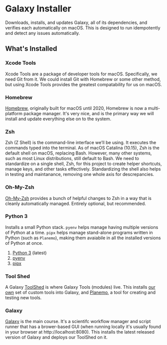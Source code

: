 # Galaxy Installer
Downloads, installs, and updates Galaxy, all of its dependencies, and verifies each automatically on macOS. This is designed to run idempotently and detect any issues automatically.

## What's Installed

### Xcode Tools
Xcode Tools are a package of developer tools for macOS. Specifically, we need Git from it. We could install Git with Homebrew or some other method, but using Xcode Tools provides the greatest compatability for us on macOS.

### Homebrew
[Homebrew](https://brew.sh), originally built for macOS until 2020, Homebrew is now a multi-platform package manager. It's very nice, and is the primary way we will install and update everything else on to the system.

### Zsh
Zsh (Z Shell) is the command-line interface we’ll be using. It executes the commands typed into the terminal. As of macOS Catalina (10.15), Zsh is the default shell on macOS, replacing Bash. However, many other systems, such as most Linux distributions, still default to Bash. We need to standardize on a single shell, Zsh, for this project to create helper shortcuts, manage keys, and other tasks effectively. Standardizing the shell also helps in testing and maintanance, removing one whole axis for descrepancies. 

### Oh-My-Zsh
[Oh-My-Zsh](https://ohmyz.sh) provides a bunch of helpful changes to Zsh in a way that is cleanly automatically managed. Entirely optional, but recommended.

### Python 3
Installs a small Python stack. `pyenv` helps manage having multiple versions of Python at a time. `pipx` helps manage stand-alone programs written in Python (such as `Planemo`), making them avaiabile in all the installed versions of Python at once.
1. [Python 3](https://www.python.org) (latest)
2. [pyenv](https://github.com/pyenv/pyenv)
3. [pipx](https://github.com/pypa/pipx)

### Tool Shed
A Galaxy [ToolShed](https://galaxyproject.org/toolshed/) is where Galaxy Tools (modules) live. This installs [our own](https://github.com/finkbeiner-lab/Galaxy_Tool_Shed) set of custom tools into Galaxy, and [Planemo](https://planemo.readthedocs.io/en/latest/writing_standalone.html), a tool for creating and testing new tools.

### Galaxy
[Galaxy](https://github.com/galaxyproject/galaxy) is the main course. It's a scientifc workflow manager and script runner that has a brower-based GUI (when running locally it's usually found in your browser at http://localhost:8080). This installs the latest released version of Galaxy and deploys our ToolShed on it.

